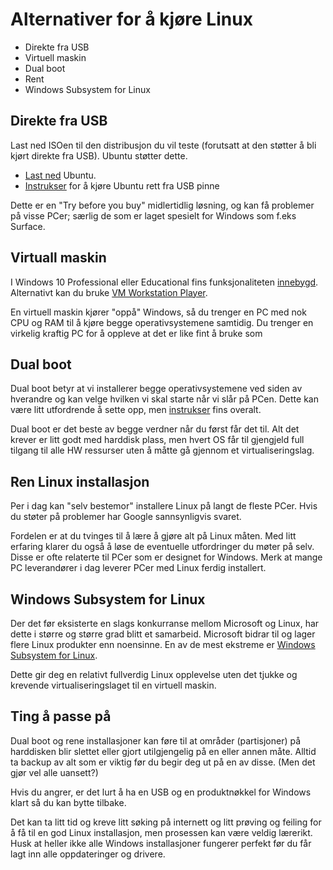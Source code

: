 # Alternativer for å kjøre Linux

- Direkte fra USB
- Virtuell maskin
- Dual boot
- Rent
- Windows Subsystem for Linux

## Direkte fra USB

Last ned ISOen til den distribusjon du vil teste (forutsatt at den støtter å bli kjørt direkte fra USB). Ubuntu støtter dette.
- [Last ned](https://ubuntu.com/download/desktop/thank-you?version=20.04.1&architecture=amd64) Ubuntu.
- [Instrukser](https://ubuntu.com/tutorials/try-ubuntu-before-you-install#1-getting-started) for å kjøre Ubuntu rett fra USB pinne

Dette er en "Try before you buy" midlertidlig løsning, og kan få problemer på visse PCer; særlig de som er laget spesielt for Windows som f.eks Surface.

## Virtuall maskin

I Windows 10 Professional eller Educational fins funksjonaliteten [innebygd](https://docs.microsoft.com/en-us/virtualization/hyper-v-on-windows/quick-start/enable-hyper-v). Alternativt kan du bruke [VM Workstation Player](https://www.vmware.com/no/products/workstation-player/workstation-player-evaluation.html).

En virtuell maskin kjører "oppå" Windows, så du trenger en PC med nok CPU og RAM til å kjøre begge operativsystemene samtidig. Du trenger en virkelig kraftig PC for å oppleve at det er like fint å bruke som 

## Dual boot

Dual boot betyr at vi installerer begge operativsystemene ved siden av hverandre og kan velge hvilken vi skal starte når vi slår på PCen. Dette kan være litt utfordrende å sette opp, men [instrukser](https://itsfoss.com/install-ubuntu-1404-dual-boot-mode-windows-8-81-uefi/) fins overalt.

Dual boot er det beste av begge verdner når du først får det til. Alt det krever er litt godt med harddisk plass, men hvert OS får til gjengjeld full tilgang til alle HW ressurser uten å måtte gå gjennom et virtualiseringslag.

## Ren Linux installasjon

Per i dag kan "selv bestemor" installere Linux på langt de fleste PCer. Hvis du støter på problemer har Google sannsynligvis svaret.

Fordelen er at du tvinges til å lære å gjøre alt på Linux måten. Med litt erfaring klarer du også å løse de eventuelle utfordringer du møter på selv. Disse er ofte relaterte til PCer som er designet for Windows. Merk at mange PC leverandører i dag leverer PCer med Linux ferdig installert.

## Windows Subsystem for Linux

Der det før eksisterte en slags konkurranse mellom Microsoft og Linux, har dette i større og større grad blitt et samarbeid. Microsoft bidrar til og lager flere Linux produkter enn noensinne. En av de mest ekstreme er [Windows Subsystem for Linux](https://docs.microsoft.com/en-us/windows/wsl/).

Dette gir deg en relativt fullverdig Linux opplevelse uten det tjukke og krevende virtualiseringslaget til en virtuell maskin.

## Ting å passe på

Dual boot og rene installasjoner kan føre til at områder (partisjoner) på harddisken blir slettet eller gjort utilgjengelig på en eller annen måte. Alltid ta backup av alt som er viktig før du begir deg ut på en av disse. (Men det gjør vel alle uansett?)

Hvis du angrer, er det lurt å ha en USB og en produktnøkkel for Windows klart så du kan bytte tilbake.

Det kan ta litt tid og kreve litt søking på internett og litt prøving og feiling for å få til en god Linux installasjon, men prosessen kan være veldig lærerikt. Husk at heller ikke alle Windows installasjoner fungerer perfekt før du får lagt inn alle oppdateringer og drivere.